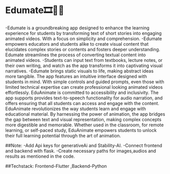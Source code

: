 ﻿# Edumate🎞️🧑‍🎓
-Edumate is a groundbreaking app designed to enhance the learning experience for students by transforming text of short stories into engaging animated videos. With a focus on simplicity and comprehension.
-Edumate empowers educators and students alike to create visual content that elucidates complex stories or contents and fosters deeper understanding. Edumate streamlines the process of converting textual content into animated videos. 
-Students can input text from textbooks, lecture notes, or their own writing, and watch as the app transforms it into captivating visual narratives.
-Edumate brings static visuals to life, making abstract ideas more tangible. The app features an intuitive interface designed with students in mind. With simple controls and guided prompts, even those with limited technical expertise can create professional looking animated videos effortlessly. EduAnimate is committed to accessibility and inclusivity. The app supports provides text-to-speech functionality for audio narration, and offers ensuring that all students can access and engage with the content. EduAnimate revolutionizes the way students learn and engage with educational material. By harnessing the power of animation, the app bridges the gap between text and visual representation, making complex concepts more digestible and memorable. Whether used in the classroom, for remote learning, or self-paced study, EduAnimate empowers students to unlock their full learning potential through the art of animation.

##Note:
-Add Api keys for generativeAi and Stability-AI.
-Connect frontend and backend with flask.
-Create necessary paths for images,audios and results as mentioned in the code.

##Techstack: Frontend-Flutter ,Backend-Python
